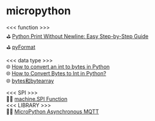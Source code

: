 # micropython
<<<   function   >>><br />
️⛳️ [Python Print Without Newline: Easy Step-by-Step Guide](https://blog.enterprisedna.co/python-print-without-newline-easy-step-by-step-guide/)<br />
️⛳️ [pyFormat](https://pyformat.info/#number)

<<<   data type >>><br />
🌐 [How to convert an int to bytes in Python](https://www.adamsmith.haus/python/answers/how-to-convert-an-int-to-bytes-in-python)<br />
🌐 [How to Convert Bytes to Int in Python?](https://www.tutorialspoint.com/how-to-convert-bytes-to-int-in-python)<br />
🌐 [bytes和bytearray](https://blog.csdn.net/LittleHuang950620/article/details/81585294)<br />

<<<   SPI   >>><br />
👷‍♂️ [machine.SPI Function](https://www.waveshare.com/wiki/%E3%80%90MicroPython%E3%80%91machine.SPI_Function)<br />
<<<   LIBRARY   >>><br />
👷‍♂️ [MicroPython Asynchronous MQTT](https://github.com/peterhinch/micropython-mqtt/tree/master/mqtt_as)



